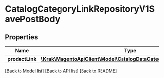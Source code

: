 # CatalogCategoryLinkRepositoryV1SavePostBody

## Properties
Name | Type | Description | Notes
------------ | ------------- | ------------- | -------------
**productLink** | [**\Krak\MagentoApiClient\Model\CatalogDataCategoryProductLinkInterface**](CatalogDataCategoryProductLinkInterface.md) |  | 

[[Back to Model list]](../README.md#documentation-for-models) [[Back to API list]](../README.md#documentation-for-api-endpoints) [[Back to README]](../README.md)


